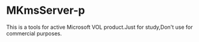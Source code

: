 # MKmsServer-p
This is a tools for active Microsoft VOL product.Just for study,Don't use for commercial purposes.
